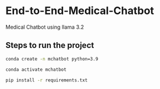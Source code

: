 # End-to-End-Medical-Chatbot
Medical Chatbot using llama 3.2

## Steps to run the project
```bash
conda create -n mchatbot python=3.9
```

```bash
conda activate mchatbot
```

```bash
pip install -r requirements.txt
```
